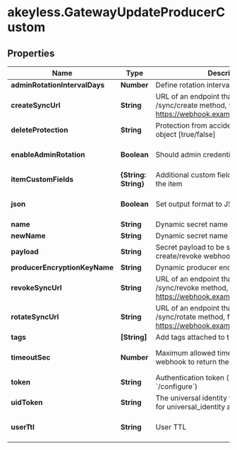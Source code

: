 # akeyless.GatewayUpdateProducerCustom

## Properties

Name | Type | Description | Notes
------------ | ------------- | ------------- | -------------
**adminRotationIntervalDays** | **Number** | Define rotation interval in days | [optional] 
**createSyncUrl** | **String** | URL of an endpoint that implements /sync/create method, for example https://webhook.example.com/sync/create | 
**deleteProtection** | **String** | Protection from accidental deletion of this object [true/false] | [optional] 
**enableAdminRotation** | **Boolean** | Should admin credentials be rotated | [optional] [default to false]
**itemCustomFields** | **{String: String}** | Additional custom fields to associate with the item | [optional] 
**json** | **Boolean** | Set output format to JSON | [optional] [default to false]
**name** | **String** | Dynamic secret name | 
**newName** | **String** | Dynamic secret name | [optional] 
**payload** | **String** | Secret payload to be sent with each create/revoke webhook request | [optional] 
**producerEncryptionKeyName** | **String** | Dynamic producer encryption key | [optional] 
**revokeSyncUrl** | **String** | URL of an endpoint that implements /sync/revoke method, for example https://webhook.example.com/sync/revoke | 
**rotateSyncUrl** | **String** | URL of an endpoint that implements /sync/rotate method, for example https://webhook.example.com/sync/rotate | [optional] 
**tags** | **[String]** | Add tags attached to this object | [optional] 
**timeoutSec** | **Number** | Maximum allowed time in seconds for the webhook to return the results | [optional] [default to 60]
**token** | **String** | Authentication token (see &#x60;/auth&#x60; and &#x60;/configure&#x60;) | [optional] 
**uidToken** | **String** | The universal identity token, Required only for universal_identity authentication | [optional] 
**userTtl** | **String** | User TTL | [optional] [default to &#39;60m&#39;]


